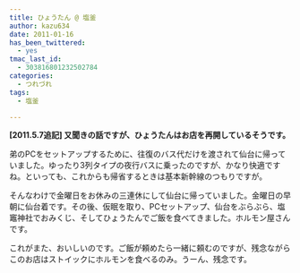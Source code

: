 ```yaml
---
title: ひょうたん @ 塩釜
author: kazu634
date: 2011-01-16
has_been_twittered:
  - yes
tmac_last_id:
  - 303816801232502784
categories:
  - つれづれ
tags:
  - 塩釜

---
```

<div class="pp_items">
<div class="pp_item">
<p>
<strong>[2011.5.7追記] 又聞きの話ですが、ひょうたんはお店を再開しているそうです。</strong>
</p>
    
<p>
      弟のPCをセットアップするために、往復のバス代だけを渡されて仙台に帰っていました。ゆったり3列タイプの夜行バスに乗ったのですが、かなり快適ですね。といっても、これからも帰省するときは基本新幹線のつもりですが。
</p>
    
<p>
      そんなわけで金曜日をお休みの三連休にして仙台に帰っていました。金曜日の早朝に仙台着です。その後、仮眠を取り、PCセットアップ、仙台をぶらぶら、塩竈神社でおみくじ、そしてひょうたんでご飯を食べてきました。ホルモン屋さんです。
</p>
    
<p>
      これがまた、おいしいのです。ご飯が頼めたら一緒に頼むのですが、残念ながらこのお店はストイックにホルモンを食べるのみ。うーん、残念です。
</p>
</div>
  
<div class="pp_item" style="text-align: center;">
<img style="max-width: 100%;" src="http://static.pixelpipe.com/4c754c00-fbe2-4303-9f1c-55e24230189f_b.jpg" alt="" />
</div>
  
<div class="pp_item" style="text-align: center;">
</div>
  
<div class="pp_item" style="text-align: center;">
<img style="max-width: 100%;" src="http://static.pixelpipe.com/4258e19b-ce91-4d9a-914c-1f54614d0a62_b.jpg" alt="" />
</div>
</div>
